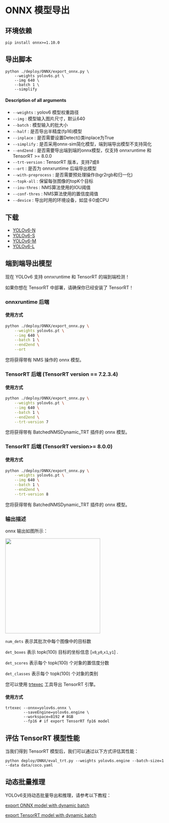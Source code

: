 # ONNX 模型导出

## 环境依赖
```shell
pip install onnx>=1.10.0
```

## 导出脚本
```shell
python ./deploy/ONNX/export_onnx.py \
    --weights yolov6s.pt \
    --img 640 \
    --batch 1 \
    --simplify
```



#### Description of all arguments

- `--weights` : yolov6 模型权重路径
- `--img` : 模型输入图片尺寸，默认640
- `--batch` : 模型输入的批大小
- `--half` : 是否导出半精度(fp16)模型
- `--inplace` : 是否需要设置Detect()类inplace为True
- `--simplify` : 是否采用onnx-sim简化模型，端到端导出模型不支持简化
- `--end2end` : 是否需要导出端到端的onnx模型，仅支持 onnxruntime 和 TensorRT >= 8.0.0
- `--trt-version` :  TensorRT 版本，支持7或8
- `--ort` : 是否为 onnxruntime 后端导出模型
- `--with-preprocess` : 是否需要预处理操作(bgr2rgb和归一化)
- `--topk-all` : 保留每张图像的topK个目标
- `--iou-thres` : NMS算法使用的IOU阈值
- `--conf-thres` : NMS算法使用的置信度阈值
- `--device` : 导出时用的环境设备，如显卡0或CPU

## 下载

* [YOLOv6-N](https://github.com/meituan/YOLOv6/releases/download/0.3.0/yolov6n.onnx)
* [YOLOv6-S](https://github.com/meituan/YOLOv6/releases/download/0.3.0/yolov6s.onnx)
* [YOLOv6-M](https://github.com/meituan/YOLOv6/releases/download/0.3.0/yolov6m.onnx)
* [YOLOv6-L](https://github.com/meituan/YOLOv6/releases/download/0.3.0/yolov6l.onnx)


## 端到端导出模型

现在 YOLOv6 支持 onnxruntime 和 TensorRT 的端到端检测！

如果你想在 TensorRT 中部署，请确保你已经安装了 TensorRT！

### onnxruntime 后端
#### 使用方式

```bash
python ./deploy/ONNX/export_onnx.py \
    --weights yolov6s.pt \
    --img 640 \
    --batch 1 \
    --end2end \
    --ort
```
您将获得带有 NMS 操作的 onnx 模型。

### TensorRT 后端 (TensorRT version == 7.2.3.4)
#### 使用方式

```bash
python ./deploy/ONNX/export_onnx.py \
    --weights yolov6s.pt \
    --img 640 \
    --batch 1 \
    --end2end \
    --trt-version 7
```
您将获得带有 BatchedNMSDynamic_TRT 插件的 onnx 模型。


### TensorRT 后端 (TensorRT version>= 8.0.0)

#### 使用方式

```bash
python ./deploy/ONNX/export_onnx.py \
    --weights yolov6s.pt \
    --img 640 \
    --batch 1 \
    --end2end \
    --trt-version 8
```

您将获得带有 BatchedNMSDynamic_TRT 插件的 onnx 模型。

### 输出描述

onnx 输出如图所示：

<img src="https://user-images.githubusercontent.com/92794867/176650971-a4fa3d65-10d4-4b65-b8ef-00a2ff13406c.png" height="300px" />

```num_dets``` 表示其批次中每个图像中的目标数

```det_boxes``` 表示 topk(100) 目标的坐标信息 [`x0`,`y0`,`x1`,`y1`] .

```det_scores``` 表示每个 topk(100) 个对象的置信度分数

```det_classes``` 表示每个 topk(100) 个对象的类别

您可以使用 [trtexec](https://docs.nvidia.com/deeplearning/tensorrt/developer-guide/index.html#trtexec-ovr) 工具导出 TensorRT 引擎。

#### 使用方式

``` shell
trtexec --onnx=yolov6s.onnx \
        --saveEngine=yolov6s.engine \
        --workspace=8192 # 8GB
        --fp16 # if export TensorRT fp16 model
```

## 评估 TensorRT 模型性能

当我们得到 TensorRT 模型后，我们可以通过以下方式评估其性能：
```
python deploy/ONNX/eval_trt.py --weights yolov6s.engine --batch-size=1 --data data/coco.yaml
```

## 动态批量推理

YOLOv6支持动态批量导出和推理，请参考以下教程：

[export ONNX model with dynamic batch ](YOLOv6-Dynamic-Batch-onnxruntime.ipynb)

[export TensorRT model with dynamic batch](YOLOv6-Dynamic-Batch-tensorrt.ipynb)
